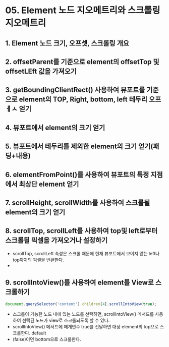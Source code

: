 # 05. Element 노드 지오메트리와 스크롤링 지오메트리

## 1. Element 노드 크기, 오프셋, 스크롤링 개요

## 2. offsetParent를 기준으로 element의 offsetTop 및 offsetLEft 값을 가져오기

## 3. getBoundingClientRect() 사용하여 뷰포트를 기준으로 element의 TOP, Right, bottom, left 테두리 오프ㅔㅅ 얻기

## 4. 뷰포트에서 element의 크기 얻기

## 5. 뷰포트에서 테두리를 제외한 element의 크기 얻기(패딩+내용)

## 6. elementFromPoint()를 사용하여 뷰포트의 특정 지점에서 최상단 element 얻기

## 7. scrollHeight, scrollWidth를 사용하여 스크롤될 element의 크기 얻기

## 8. scrollTop, scrollLeft를 사용하여 top및 left로부터 스크롤될 픽셀을 가져오거나 설정하기

- scrollTop, scrollLeft 속성은 스크롤 때문에 현재 뷰포트에서 보이지 않는 left나 top까지의 픽셀을 반환한다.
- 

## 9. scrollIntoView()를 사용하여 element를 View로 스크롤하기

```js
document.querySelector('content').children[4].scrollIntoView(true);
```

- 스크롤이 가능한 노드 내에 있는 노드를 선택하면, scrollIntoView() 메서드를 사용하여 선택된 노드가 view로 스크롤되도록 할 수 있다.
- scrollIntoView() 메서드에 매개변수 true를 전달하면 대상 element의 top으로 스크롤한다.  default
- (false)이면 bottom으로 스크롤한다.

